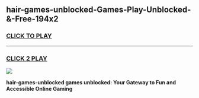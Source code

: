 
## hair-games-unblocked-Games-Play-Unblocked-&-Free-194x2
<h3>
<a href="https://premium76.site?title=hair-games-unblocked&ref=24A">CLICK TO PLAY</a></h3>
<hr>

<h3>
<a href="https://premium76.site?title=hair-games-unblocked&ref=24A">CLICK 2 PLAY</a>
  
</h3>

<a href="https://premium76.site?title=hair-games-unblocked&ref=24A"><img src="https://clearcache.store/games.png"></a>


**hair-games-unblocked games unblocked: Your Gateway to Fun and Accessible Online Gaming**

